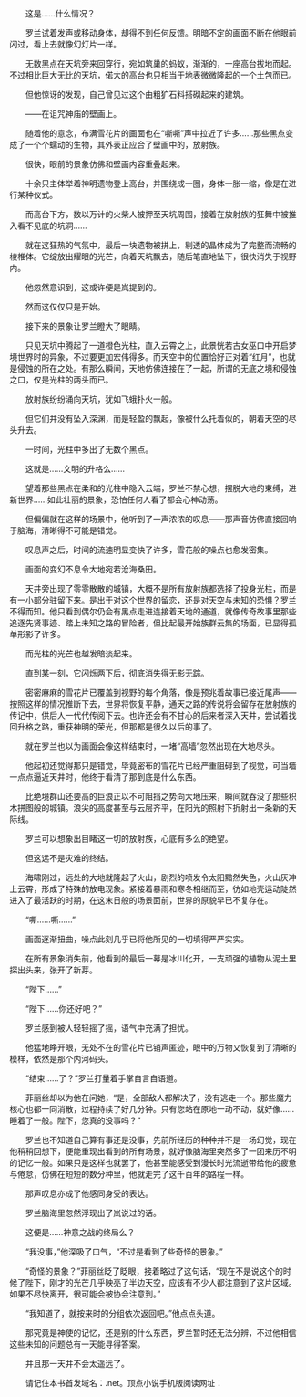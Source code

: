 　　这是……什么情况？

　　罗兰试着发声或移动身体，却得不到任何反馈。明暗不定的画面不断在他眼前闪过，看上去就像幻灯片一样。

　　无数黑点在天坑旁来回穿行，宛如筑巢的蚂蚁，渐渐的，一座高台拔地而起。不过相比巨大无比的天坑，偌大的高台也只相当于地表微微隆起的一个土包而已。

　　但他惊讶的发现，自己曾见过这个由粗犷石料搭砌起来的建筑。

　　——在诅咒神庙的壁画上。

　　随着他的意念，布满雪花片的画面也在“嘶嘶”声中拉近了许多……那些黑点变成了一个个蠕动的生物，其外表正应合了壁画中的，放射族。

　　很快，眼前的景象仿佛和壁画内容重叠起来。

　　十余只主体举着神明遗物登上高台，并围绕成一圈，身体一胀一缩，像是在进行某种仪式。

　　而高台下方，数以万计的火柴人被押至天坑周围，接着在放射族的狂舞中被推入看不见底的坑洞……

　　就在这狂热的气氛中，最后一块遗物被拼上，剔透的晶体成为了完整而流畅的棱椎体。它绽放出耀眼的光芒，向着天坑飘去，随后笔直地坠下，很快消失于视野内。

　　他忽然意识到，这或许便是岚提到的。

　　然而这仅仅只是开始。

　　接下来的景象让罗兰瞪大了眼睛。

　　只见天坑中腾起了一道橙色光柱，直入云霄之上，此景恍若古女巫口中开启梦境世界时的异象，不过要更加宏伟得多。而天空中的位置恰好正对着“红月”，也就是侵蚀的所在之处。有那么瞬间，天地仿佛连接在了一起，所谓的无底之境和侵蚀之口，仅是光柱的两头而已。

　　放射族纷纷涌向天坑，犹如飞蛾扑火一般。

　　但它们并没有坠入深渊，而是轻盈的飘起，像被什么托着似的，朝着天空的尽头升去。

　　一时间，光柱中多出了无数个黑点。

　　这就是……文明的升格么……

　　望着那些黑点在柔和的光柱中隐入云端，罗兰不禁心想，摆脱大地的束缚，进新世界……如此壮丽的景象，恐怕任何人看了都会心神动荡。

　　但偏偏就在这样的场景中，他听到了一声浓浓的叹息——那声音仿佛直接回响于脑海，清晰得不可能是错觉。

　　叹息声之后，时间的流速明显变快了许多，雪花般的噪点也愈发密集。

　　画面的变幻不息令大地宛若沧海桑田。

　　天井旁出现了零零散散的城镇，大概不是所有放射族都选择了投身光柱，而是有一小部分驻留下来。是出于对这个世界的留恋，还是对天空与未知的恐惧？罗兰不得而知。他只看到偶尔仍会有黑点走进连接着天地的通道，就像传奇故事里那些追逐先贤事迹、踏上未知之路的冒险者，但比起最开始族群云集的场面，已显得孤单形影了许多。

　　而光柱的光芒也越发暗淡起来。

　　直到某一刻，它闪烁两下后，彻底消失得无影无踪。

　　密密麻麻的雪花片已覆盖到视野的每个角落，像是预兆着故事已接近尾声——按照这样的情况推断下去，世界将恢复平静，通天之路的传说将会留存在放射族的传记中，供后人一代代传阅下去。也许还会有不甘心的后来者深入天井，尝试着找回升格之路，重获神明的荣光，但那都是很久以后的事了。

　　就在罗兰也以为画面会像这样结束时，一堵“高墙”忽然出现在大地尽头。

　　他起初还觉得那只是错觉，毕竟密布的雪花片已经严重阻碍到了视觉，可当墙一点点逼近天井时，他终于看清了那到底是什么东西。

　　比绝境群山还要高的巨浪正以不可阻挡之势向大地压来，瞬间就吞没了那些积木拼图般的城镇。浪尖的高度甚至与云层齐平，在阳光的照射下折射出一条新的天际线。

　　罗兰可以想象出目睹这一切的放射族，心底有多么的绝望。

　　但这远不是灾难的终结。

　　海啸刚过，远处的大地就隆起了火山，剧烈的喷发令太阳黯然失色，火山灰冲上云霄，形成了特殊的放电现象。紧接着暴雨和寒冬相继而至，彷如地壳运动陡然进入了最活跃的时期，在这末日般的场景面前，世界的原貌早已不复存在。

　　“嘶……嘶……”

　　画面逐渐扭曲，噪点此刻几乎已将他所见的一切填得严严实实。

　　在所有景象消失前，他看到的最后一幕是冰川化开，一支顽强的植物从泥土里探出头来，张开了新芽。

　　“陛下……”

　　“陛下……你还好吧？”

　　罗兰感到被人轻轻摇了摇，语气中充满了担忧。

　　他猛地睁开眼，无处不在的雪花片已销声匿迹，眼中的万物又恢复到了清晰的模样，依然是那个内河码头。

　　“结束……了？”罗兰打量着手掌自言自语道。

　　菲丽丝却以为他在问她，“是，全部敌人都解决了，没有逃走一个。那些魔力核心也都一同消散，过程持续了好几分钟。只有您站在原地一动不动，就好像……睡着了一般。陛下，您真的没事吗？”

　　罗兰也不知道自己算有事还是没事，先前所经历的种种并不是一场幻觉，现在他稍稍回想下，便能重现出看到的所有场景，就好像脑海里突然多了一团来历不明的记忆一般。如果只是这样也就罢了，他甚至能感受到漫长时光流逝带给他的疲惫与倦怠，仿佛在短短的数分种里，他就走完了这千百年的路程一样。

　　那声叹息亦成了他感同身受的表达。

　　罗兰脑海里忽然浮现出了岚说过的话。

　　这便是……神意之战的终局么？

　　“我没事，”他深吸了口气，“不过是看到了些奇怪的景象。”

　　“奇怪的景象？”菲丽丝眨了眨眼，接着略过了这句话，“现在不是说这个的时候了陛下，刚才的光芒几乎映亮了半边天空，应该有不少人都注意到了这片区域。如果不尽快离开，很可能会被协会注意到。”

　　“我知道了，就按来时的分组依次返回吧。”他点点头道。

　　那究竟是神使的记忆，还是别的什么东西，罗兰暂时还无法分辨，不过他相信这些未知的问题总有一天能寻得答案。

　　并且那一天并不会太遥远了。

　　请记住本书首发域名：.net。顶点小说手机版阅读网址：
